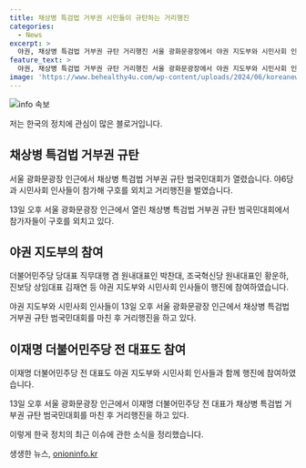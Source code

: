 ```yaml
---
title: 채상병 특검법 거부권 시민들이 규탄하는 거리행진
categories:
  - News
excerpt: >
  야권, 채상병 특검법 거부권 규탄 거리행진 서울 광화문광장에서 야권 지도부와 시민사회 인사들이 채상병 특검법 거부권 규탄 범국민대회를 거치고 거리행진을 하였다. 야6당과 시민사회가 참가하여 구호를 외치는 중이었다. 
feature_text: >
  야권, 채상병 특검법 거부권 규탄 거리행진 서울 광화문광장에서 야권 지도부와 시민사회 인사들이 채상병 특검법 거부권 규탄 범국민대회를 거치고 거리행진을 하였다. 야6당과 시민사회가 참가하여 구호를 외치는 중이었다. 
image: 'https://www.behealthy4u.com/wp-content/uploads/2024/06/koreanews.jpg'
---
```


<p><img src="https://www.behealthy4u.com/wp-content/uploads/2024/06/koreanews.jpg" alt="info 속보" /></p>

<p>저는 한국의 정치에 관심이 많은 블로거입니다. </p>

<h2 data-ke-size="size26">채상병 특검법 거부권 규탄</h2>

<p>서울 광화문광장 인근에서 채상병 특검법 거부권 규탄 범국민대회가 열렸습니다. 야6당과 시민사회 인사들이 참가해 구호를 외치고 거리행진을 벌였습니다.</p>

<p data-ke-size="size16">13일 오후 서울 광화문광장 인근에서 열린 채상병 특검법 거부권 규탄 범국민대회에서 참가자들이 구호를 외치고 있다.</p>

<h2 data-ke-size="size26">야권 지도부의 참여</h2>

<p>더불어민주당 당대표 직무대행 겸 원내대표인 박찬대, 조국혁신당 원내대표인 황운하, 진보당 상임대표 김재연 등 야권 지도부와 시민사회 인사들이 행진에 참여하였습니다.</p>

<p data-ke-size="size16">야권 지도부와 시민사회 인사들이 13일 오후 서울 광화문광장 인근에서 채상병 특검법 거부권 규탄 범국민대회를 마친 후 거리행진을 하고 있다.</p>

<h2 data-ke-size="size26">이재명 더불어민주당 전 대표도 참여</h2>

<p>이재명 더불어민주당 전 대표도 야권 지도부와 시민사회 인사들과 함께 행진에 참여하였습니다.</p>

<p data-ke-size="size16">13일 오후 서울 광화문광장 인근에서 이재명 더불어민주당 전 대표가 채상병 특검법 거부권 규탄 범국민대회를 마친 후 거리행진을 하고 있다.</p>

<p>이렇게 한국 정치의 최근 이슈에 관한 소식을 정리했습니다.</p>
생생한 뉴스, <a href="https://onioninfo.kr" rel="dofollow">onioninfo.kr</a>


